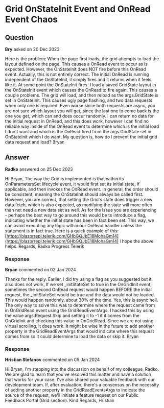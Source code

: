 # Grid OnStateInit Event and OnRead Event Chaos

## Question

**Bry** asked on 20 Dec 2023

Here is the problem: When the page first loads, the grid attempts to load the layout defined on the page. This causes a OnRead event to occur as is expected. However, the OnStateInit does NOT fire before this OnRead event. Actually, this is not entirely correct. The initial OnRead is running independent of the OnStateInit, it simply fires and it returns when it feels like it. At some point the OnStateInit fires. I load a saved GridState layout in the OnStateInit event which causes the OnRead to fire again. This causes a couple problems. The grid will load, and then reload as the args.GridState is set in OnStateInit. This causes ugly page flashing, and two data requests when only one is required. Even worse since both requests are async, you are not sure which layout you will get, since the last one to come back is the one you get, which can and does occur randomly. I can return no data for the initial request in OnRead, and this does work, however I can find no reliable way inside of the OnRead event to determine which is the initial load I don't want and which is the OnRead fired from the args.GridState set in OnStateInit which I do want. My question is, how do I prevent the initial grid data request and load? Bryan

## Answer

**Radko** answered on 25 Dec 2023

Hi Bryan, The way the Grid is implemented is that within its OnParametersSet lifecycle event, it would first set its initial state, if applicable, and then invokes the OnRead event. In general, the order should be consistent, meaning the OnStateInit should always be called first. However, you are correct, that setting the Grid's state does trigger a new data fetch, which is also expected, as modifying the state will more often than not need a new data set as well. As for the issue you are experiencing - perhaps the best way to go around this would be to introduce a flag, indicating whether the initial state has been in fact been set. This way, we can avoid executing any logic within our OnRead handler unless the statement is in fact true. Here is a quick example of this: [https://blazorrepl.telerik.com/GHbGQJbE18MohaGm14](https://blazorrepl.telerik.com/GHbGQJbE18MohaGm14) I hope the above helps. Regards, Radko Progress Telerik

### Response

**Bryan** commented on 02 Jan 2024

Thanks for the reply. Earlier, I did try using a flag as you suggested but it also does not work, If we set _initStateSet to true in the OnGridInit event, sometimes the second OnRead request would happen BEFORE the initial request, the _initStateSet would be true and the data would not be loaded. This would happen randomly, about 30% of the time. Yes, this is async hell. The only way to solve this was to determine where the request came from in OnGridRead event using the GridReadEventArgs. I hacked this by using the value args.Request.Skip and setting it to -1 if it comes from the OnGridInit and checking this value in OnGridRead. Since we are not using virtual scrolling, it does work. It might be wise in the future to add another property in the GridReadEventArgs that would indicate where this request comes from so it could determine to load the data or skip it. Bryan

### Response

**Hristian Stefanov** commented on 05 Jan 2024

Hi Bryan, I'm stepping into the discussion on behalf of my colleague, Radko. We are glad to learn that you've resolved this matter and have a solution that works for your case. I've also shared your valuable feedback with our development team. If, after evaluation, there's a consensus on the necessity of adding another property in the GridReadEventsArgs to indicate the source of the request, we'll initiate a feature request on our Public Feedback Portal (Grid section). Kind Regards, Hristian
